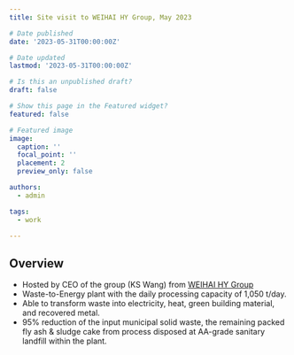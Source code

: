 ```yaml
---
title: Site visit to WEIHAI HY Group, May 2023

# Date published
date: '2023-05-31T00:00:00Z'

# Date updated
lastmod: '2023-05-31T00:00:00Z'

# Is this an unpublished draft?
draft: false

# Show this page in the Featured widget?
featured: false

# Featured image
image:
  caption: ''
  focal_point: ''
  placement: 2
  preview_only: false

authors:
  - admin

tags:
  - work

---
```


## Overview

- Hosted by CEO of the group (KS Wang) from [WEIHAI HY Group](http://www.haoyanggroup.cn/)
- Waste-to-Energy plant with the daily processing capacity of 1,050 t/day.
- Able to transform waste into electricity, heat, green building material, and recovered metal.
- 95% reduction of the input municipal solid waste, the remaining packed fly ash & sludge cake from process disposed at AA-grade sanitary landfill within the plant.